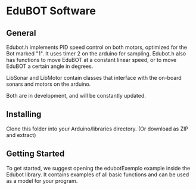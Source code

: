 # EduBOT Software

## General

Edubot.h implements PID speed control on both motors, optimized
for the Bot marked "1". It uses timer 2 on the arduino for sampling.
Edubot.h also has functions to move EduBOT at a constant linear speed,
or to move EduBOT a certain angle in degrees.

LibSonar and LibMotor contain classes that interface with the on-board
sonars and motors on the arduino.

Both are in development, and will be constantly updated.

## Installing
Clone this folder into your Arduino/libraries directory. (Or download
as ZIP and extract)

## Getting Started
To get started, we suggest opening the edubotExemplo example inside the
Edubot library. It contains examples of all basic functions and can be 
used as a model for your program.
